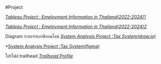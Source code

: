 #Project

*[Tableau Project : Employment Information in Thailand(2022-2024)1](https://public.tableau.com/app/profile/punnakan.punsiri/viz/project_17290244924750/Story1)*

*[Tableau Project : Employment Information in Thailand(2022-2024)2](https://public.tableau.com/app/profile/punnakan.punsiri/viz/project_17290244924750/Dashboard)*

Diagram ระบบจ่ายภาษีออนไลน์
*[System Analysis Project :Tax System(draw.io)](https://drive.google.com/file/d/1ZaiW728AWlMkWxoXzvP-xOuITUShBVpG/view?usp=sharing)*

*[System Analysis Project :Tax System(figma)](https://www.figma.com/design/1ZYgu2umMhWr0l8cGIB4aB/%E0%B8%A3%E0%B8%B0%E0%B8%9A%E0%B8%9A%E0%B9%80%E0%B8%AA%E0%B8%B5%E0%B8%A2%E0%B8%A0%E0%B8%B2%E0%B8%A9%E0%B8%B5%E0%B8%AD%E0%B8%AD%E0%B8%99%E0%B9%84%E0%B8%A5%E0%B8%99%E0%B9%8C?node-id=198-42&t=5UgedDjPuWHIZhCG-1)

โปรไฟล์ trailhead
*[Trailhead Profile](https://www.salesforce.com/trailblazer/e9y1dw3pumoxedtr3j)*

